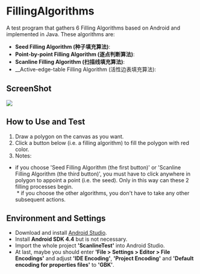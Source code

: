 # FillingAlgorithms
A test program that gathers 6 Filling Algorithms based on Android and implemented in Java. These algorithms are:
* __Seed Filling Algorithm (种子填充算法)__:<br>
* __Point-by-point Filling Algorithm (逐点判断算法)__:<br>
* __Scanline Filling Algorithm (扫描线填充算法)__:<br>
* __Active-edge-table Filling Algorithm (活性边表填充算法):<br>

## ScreenShot
![](http://yaochenkun.cn/wordpress/wp-content/uploads/2017/01/Screenshot_2017-01-25-15-39-18.png)

## How to Use and Test
1. Draw a polygon on the canvas as you want.
2. Click a button below (i.e. a filling algorithm) to fill the polygon with red color.<br>
3. Notes:<br> 
  * if you choose 'Seed Filling Algorithm (the first button)' or 'Scanline Filling Algorithm (the third button)', you must have to click anywhere in polygon to appoint a point (i.e. the seed). Only in this way can these 2 filling processes begin.<br>
  * if you choose the other algorithms, you don't have to take any other subsequent actions.

## Environment and Settings
* Download and install [Android Studio](http://www.android-studio.org/index.php/component/content/category/88-download).
* Install __Android SDK 4.4__ but is not necessary.
* Import the whole project __'ScanlineTest'__ into Android Studio.
* At last, maybe you should enter __'File > Settings > Editor > File Encodings'__ and adjust __'IDE Encoding'__, __'Project Encoding'__ and __'Default encoding for properties files'__ to __'GBK'__. 
